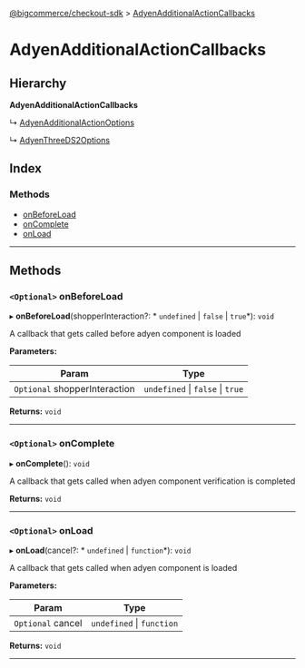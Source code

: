 [@bigcommerce/checkout-sdk](../README.md) > [AdyenAdditionalActionCallbacks](../interfaces/adyenadditionalactioncallbacks.md)

# AdyenAdditionalActionCallbacks

## Hierarchy

**AdyenAdditionalActionCallbacks**

↳  [AdyenAdditionalActionOptions](adyenadditionalactionoptions.md)

↳  [AdyenThreeDS2Options](adyenthreeds2options.md)

## Index

### Methods

* [onBeforeLoad](adyenadditionalactioncallbacks.md#onbeforeload)
* [onComplete](adyenadditionalactioncallbacks.md#oncomplete)
* [onLoad](adyenadditionalactioncallbacks.md#onload)

---

## Methods

<a id="onbeforeload"></a>

### `<Optional>` onBeforeLoad

▸ **onBeforeLoad**(shopperInteraction?: * `undefined` &#124; `false` &#124; `true`*): `void`

A callback that gets called before adyen component is loaded

**Parameters:**

| Param | Type |
| ------ | ------ |
| `Optional` shopperInteraction |  `undefined` &#124; `false` &#124; `true`|

**Returns:** `void`

___
<a id="oncomplete"></a>

### `<Optional>` onComplete

▸ **onComplete**(): `void`

A callback that gets called when adyen component verification is completed

**Returns:** `void`

___
<a id="onload"></a>

### `<Optional>` onLoad

▸ **onLoad**(cancel?: * `undefined` &#124; `function`*): `void`

A callback that gets called when adyen component is loaded

**Parameters:**

| Param | Type |
| ------ | ------ |
| `Optional` cancel |  `undefined` &#124; `function`|

**Returns:** `void`

___

